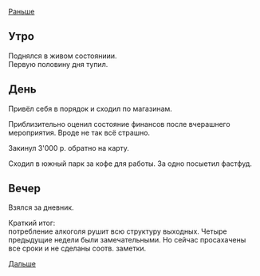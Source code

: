 [Раньше](2020.02.23.md)  
## Утро
Поднялся в живом состояниии.  
Первую половину дня тупил.
## День
Привёл себя в порядок и сходил по магазинам.  

Приблизительно оценил состояние финансов после вчерашнего мероприятия. Вроде не так всё страшно.

Закинул 3'000 р. обратно на карту.

Сходил в южный парк за кофе для работы. За одно посыетил фастфуд.
## Вечер
Взялся за дневник.

Краткий итог:  
потребление алкоголя рушит всю структуру выходных. Четыре предыдущие недели были замечательными. Но сейчас просахачены все сроки и не сделаны соотв. заметки.

[Дальше](2020.02.25.md)